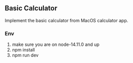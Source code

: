 ## Basic Calculator

Implement the basic calculator from MacOS calculator app.

### Env

1. make sure you are on node-14.11.0 and up
1. npm install
1. npm run dev